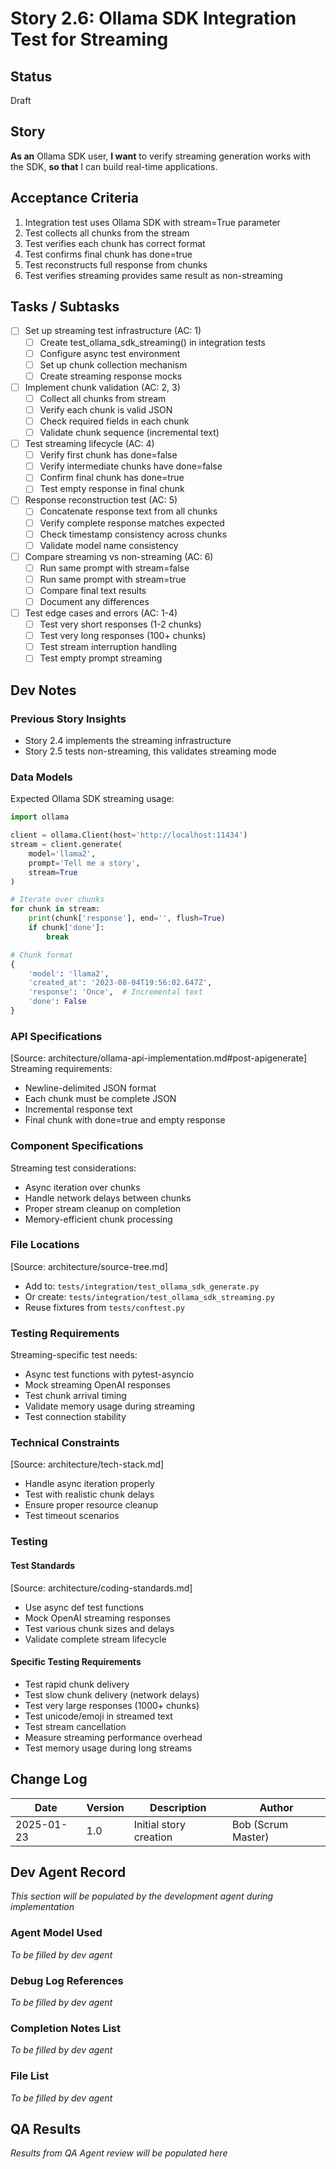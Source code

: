 # Story 2.6: Ollama SDK Integration Test for Streaming

## Status
Draft

## Story
**As an** Ollama SDK user,
**I want** to verify streaming generation works with the SDK,
**so that** I can build real-time applications.

## Acceptance Criteria
1. Integration test uses Ollama SDK with stream=True parameter
2. Test collects all chunks from the stream
3. Test verifies each chunk has correct format
4. Test confirms final chunk has done=true
5. Test reconstructs full response from chunks
6. Test verifies streaming provides same result as non-streaming

## Tasks / Subtasks
- [ ] Set up streaming test infrastructure (AC: 1)
  - [ ] Create test_ollama_sdk_streaming() in integration tests
  - [ ] Configure async test environment
  - [ ] Set up chunk collection mechanism
  - [ ] Create streaming response mocks
- [ ] Implement chunk validation (AC: 2, 3)
  - [ ] Collect all chunks from stream
  - [ ] Verify each chunk is valid JSON
  - [ ] Check required fields in each chunk
  - [ ] Validate chunk sequence (incremental text)
- [ ] Test streaming lifecycle (AC: 4)
  - [ ] Verify first chunk has done=false
  - [ ] Verify intermediate chunks have done=false
  - [ ] Confirm final chunk has done=true
  - [ ] Test empty response in final chunk
- [ ] Response reconstruction test (AC: 5)
  - [ ] Concatenate response text from all chunks
  - [ ] Verify complete response matches expected
  - [ ] Check timestamp consistency across chunks
  - [ ] Validate model name consistency
- [ ] Compare streaming vs non-streaming (AC: 6)
  - [ ] Run same prompt with stream=false
  - [ ] Run same prompt with stream=true
  - [ ] Compare final text results
  - [ ] Document any differences
- [ ] Test edge cases and errors (AC: 1-4)
  - [ ] Test very short responses (1-2 chunks)
  - [ ] Test very long responses (100+ chunks)
  - [ ] Test stream interruption handling
  - [ ] Test empty prompt streaming

## Dev Notes

### Previous Story Insights
- Story 2.4 implements the streaming infrastructure
- Story 2.5 tests non-streaming, this validates streaming mode

### Data Models
Expected Ollama SDK streaming usage:
```python
import ollama

client = ollama.Client(host='http://localhost:11434')
stream = client.generate(
    model='llama2',
    prompt='Tell me a story',
    stream=True
)

# Iterate over chunks
for chunk in stream:
    print(chunk['response'], end='', flush=True)
    if chunk['done']:
        break

# Chunk format
{
    'model': 'llama2',
    'created_at': '2023-08-04T19:56:02.647Z',
    'response': 'Once',  # Incremental text
    'done': False
}
```

### API Specifications
[Source: architecture/ollama-api-implementation.md#post-apigenerate]
Streaming requirements:
- Newline-delimited JSON format
- Each chunk must be complete JSON
- Incremental response text
- Final chunk with done=true and empty response

### Component Specifications
Streaming test considerations:
- Async iteration over chunks
- Handle network delays between chunks
- Proper stream cleanup on completion
- Memory-efficient chunk processing

### File Locations
[Source: architecture/source-tree.md]
- Add to: `tests/integration/test_ollama_sdk_generate.py`
- Or create: `tests/integration/test_ollama_sdk_streaming.py`
- Reuse fixtures from `tests/conftest.py`

### Testing Requirements
Streaming-specific test needs:
- Async test functions with pytest-asyncio
- Mock streaming OpenAI responses
- Test chunk arrival timing
- Validate memory usage during streaming
- Test connection stability

### Technical Constraints
[Source: architecture/tech-stack.md]
- Handle async iteration properly
- Test with realistic chunk delays
- Ensure proper resource cleanup
- Test timeout scenarios

### Testing
#### Test Standards
[Source: architecture/coding-standards.md]
- Use async def test functions
- Mock OpenAI streaming responses
- Test various chunk sizes and delays
- Validate complete stream lifecycle

#### Specific Testing Requirements
- Test rapid chunk delivery
- Test slow chunk delivery (network delays)
- Test very large responses (1000+ chunks)
- Test unicode/emoji in streamed text
- Test stream cancellation
- Measure streaming performance overhead
- Test memory usage during long streams

## Change Log
| Date | Version | Description | Author |
|------|---------|-------------|--------|
| 2025-01-23 | 1.0 | Initial story creation | Bob (Scrum Master) |

## Dev Agent Record
*This section will be populated by the development agent during implementation*

### Agent Model Used
*To be filled by dev agent*

### Debug Log References
*To be filled by dev agent*

### Completion Notes List
*To be filled by dev agent*

### File List
*To be filled by dev agent*

## QA Results
*Results from QA Agent review will be populated here*